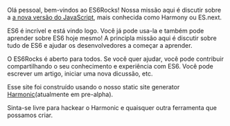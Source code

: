 <!--
layout: post
title: Hello World
date: 2014-05-17T08:18:47.847Z
comments: true
published: true
keywords: JavaScript, ES6
description: Hello world post
categories: JavaScript, ES6
authorName: Jaydson Gomes
authorLink: http://twitter.com/jaydson
authorDescription: JavaScript enthusiast - FrontEnd Engineer at Terra Networks - BrazilJS and RSJS curator
authorPicture: https://pbs.twimg.com/profile_images/453720347620032512/UM2nE21c_400x400.jpeg
-->
Olá pessoal, bem-vindos ao ES6Rocks!
Nossa missão aqui é discutir sobre a [a nova versão do JavaScript](http://wiki.ecmascript.org/doku.php?id=harmony:specification_drafts), mais conhecida como Harmony ou ES.next.<!--more-->

ES6 é incrível e está vindo logo.
Você já pode usa-la e também pode aprender sobre ES6 hoje mesmo!
A principla missão aqui é discutir sobre tudo de ES6 e ajudar os desenvolvedores a começar a aprender.

O ES6Rocks é aberto para todos.
Se você quer ajudar, você pode contribuir compartilhando o seu conhecimento e experiência com ES6.
Você pode escrever um artigo, iniciar uma nova dicussão, etc.

Esse site foi construído usando o nosso static site generator [Harmonic](https://github.com/es6rocks/harmonic/)(atualmente em pre-alpha).

Sinta-se livre para hackear o Harmonic e quaisquer outra ferramenta que possamos criar.

